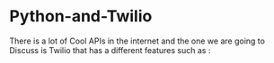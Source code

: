 # Python-and-Twilio
There is a lot of Cool APIs in the internet and the one we are going to Discuss is Twilio that has a different features such as :
